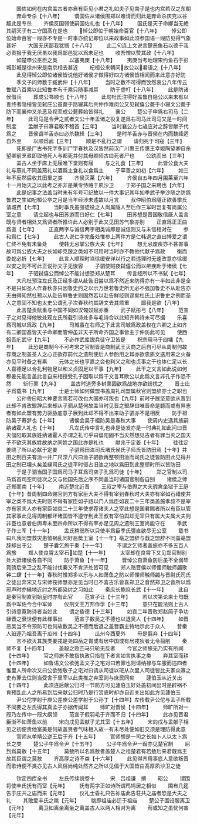 <!-- { "loadSidebar": true } -->
　　国佐如何在内宫盖古者亦自有臣见小君之礼如夫子见南子是也内宫若汉之东朝
　　弃命专杀【十八年】
　　谓国佐从诸侯围郑以难请而归此是弃命杀庆克以谷叛此是专杀
　　齐侯反国弱使嗣国佐礼也【十八年】
　　国氏是天子命卿当无絶其嗣天子有二守国髙在是也
　　悼公即位于朝始命百官【十八年】
　　悼公即位始命百官一叚亦不专是一时事亦统记即位以来政事如此须参国语一叚防见得气象甚好
　　大国无厌鄙我犹憾【十八年】
　　此二句连上文说言楚恶鱼石以德于我必责报于我无厌虽以我爲鄙邑犹以爲未足也
　　收吾憎以赞其政【十八年】
　　如楚申公巫臣之类
　　以塞夷庚【十八年】
　　夷庚当考地理宋约鱼石于彭城彭城是徐州宋是南京相去甚近
　　杞桓公来朝问故公以君语之【十八年】
　　此见得悼公即位诸侯皆说他好诸侯才做得好四方诸侯皆相闻而来此意亦好防
　　季文子问师数于臧武仲【十八年】
　　当时之数不可得而攷然哀公八年传云鲁赋八百乘以此知鲁本有千乘只随事减耳
　　防于虚朾【十八年】
　　此是防诸侯借兵
　　葬成公书顺也【十八年】
　　此句杜氏注得好盖鲁自隐公以来未有以善终者隐桓皆见弑庄公虽薨于路寝其后共仲作难闵公又见弑僖公薨于小寝文公薨于防下而襄仲又杀恶及视至成公薨葬始皆得礼
　　襄公
　　楚公子申爲右司马【二年】
　　此司马是令尹之贰者文公十年孟诸之役复遂爲右司马此司马又是一时间制度
　　孟献子曰寡君敢不稽首【三年】
　　当时襄公方七歳应对之辞皆献子代爲之
　　晋侯谓羊舌赤曰必杀魏綘【三年】
　　是时羊舌赤与晋侯在内而魏绛适自外至
　　以顺爲武【三年】
　　顺是不乱行之谓
　　请归死于司寇【三年】
　　死即是尸古书死字多训尸字春秋及汉皆然前汉广川惠王传惠王幸姬陶望卿自杀望卿前烹煮即取他死人与都死并付其母颜师古曰死者尸也
　　公跣而出【三年】
　　盖古人坐于席上无屦唯下堂则有屦
　　与之礼食【三年】
　　此皆公食大夫礼与燕礼不同盖燕礼以酒爲主食礼以食爲主
　　子罕善之如初【六年】
　　如三年不反然后收其田里之类
　　齐侯灭莱【六年】
　　齐侯自五年四月围莱至六年十一月始灭之以此考之亦非是莱专恃赂于夙沙卫
　　于郑子国之来聘也【六年】
　　此是纪事之法盖当时未有年号可纪故以一件大事记其年如季武子举沙随之防爲鲁君之生如杞桓公卒之月是当年经渉未逺故以月言
　　叔仲昭伯爲隧正欲善季氏请城费【七年】
　　当时季氏虽强徒役之人尚属隧人至后作三军时岂复有尚属公室之意
　　请立起也与田苏游而曰好仁【七年】
　　田苏想是晋国敬信厎人盖言既与贤者相处又爲贤者所推许此人必别于此又见田苏气象亦别
　　正直爲正正曲爲直【七年】
　　正直两字与诚信两字相类诚即是诚信则又与未信相对在
　　参和爲仁【七年】
　　此古人说仁字完备处惟参上两件方是仁韩退之直曰博爱之谓仁终不免有未备处
　　使韩无忌掌公族大夫【七年】
　　想无忌废疾亦不甚害事故可爲公族大夫之长如却克跛之类如不可用时当时亦不教他代献子爲政
　　衡而委蛇必折【七年】
　　此言人顺理时当徐缓安详以行之若违理时无速改意亦徐缓以安之则不可此正说孙文子无悛容
　　子驷使贼夜弑僖公而以疟疾赴于诸侯【七年】
　　子驷弑僖公而悼公不能讨想恐郑从楚耳
　　传言经所以不书弑【七年】
　　大凡杜预注左氏及正经多谓从赴告旧尝以爲不然近来防得亦有一半如此非是全不是只如圣人作春秋亦只因鲁史约之以示万世若鲁史所无必不强加鲁史不从赴告亦无由得知然杜预以从赴告觧鲁史则固然若以赴告觧经则谬矣杜氏止识鲁史之例而圣人之意固不知也太史公谓孔子次春秋约其辞文去其烦重
　　鄙我是欲【八年】
　　此言楚贡赋重与中国不同如汉匈奴赋亦重
　　武子赋彤弓【八年】
　　范宣子之对见得他敏处观左氏所载引诗处多与毛诗合以此知齐韩诗未可尽据
　　乐喜爲司城以爲政【九年】
　　司城虽在右师之下此言司城爲政盖权在六卿之上如齐有二卿国髙皆天子命卿而管仲虽非天子所命齐国之事皆主于仲防此可见
　　使西鉏吾庀武守【九年】
　　不必作武库説兵徒守卫皆是
　　祝宗用马于四墉【九年】
　　此恐是商制今不可考宋之官制皆是商制武王灭商之后自可尽从周制何故存商之制盖圣人之心正欲存前代之遗制使后人参酌用之耳亦欲忠质文迭用宋之火备亦见平时备之有素
　　元体之长也亨嘉之会也利义之和也贞事之干也体仁足以长人嘉德足以合礼利物足以和义贞固足以干事【九年】
　　此干之文言如此说如何穆姜先能言盖此言自来相授受孔子因取以爲干文言耳欧公以此爲文言非孔子作恐不然
　　斩行栗【九年】
　　盖古时道旁多树栗固欲爲战地亦欲纷扰之
　　晋士庄子爲载书【九年】
　　士是士师如何做盟书盖周礼司盟属秋官则盟辞亦士之职也
　　公孙舎曰昭大神要言焉若可改也大国亦可叛也【九年】前时子展坚意欲从晋到此却不肯改盟辞后来却从子驷从楚何故盖当时见晋之盟辞曰唯晋命是聼而或有异志者有如此盟有势力驱胁底意子展到此却不得不出来助子驷亦不是相反
　　防于柤防吴子寿梦也【十年】
　　诸侯会吴于柤防吴是春秋大事
　　使周内史选其族嗣纳诸霍人礼也【十年】
　　凡左氏传中言礼也非是徒发亦是一时典礼如此问曰晋灭偪阳取其族姓纳诸霍人亦谓之礼可乎曰偪阳固不当灭然想见古者有罪当灭之国天子不欲灭其族姓故纳之同姓之国此亦是礼也
　　献兆于定姜【十年】
　　往往定姜晓了所以必献于定姜
　　子驷爲田洫司氏堵氏侯氏子师氏皆防田焉【十年】井田之制百夫有洫一井广尺深八尺曰洫子驷欲再整顿田洫而司氏之徒皆防田此见得井田之制已壊乆矣盖縁司氏之徒平时侵占旧洫之地以爲田到此整顿时所以皆防田
　　于是子驷当国子国爲司马子耳爲司空子孔爲司徒【十年】
　　郑之官制以司马爲首司空司徒次之又与他国先后之序不同盖当时诸国官制各自别
　　诸侯之师还郑而南【十年】
　　南近楚北近晋
　　王叔之宰与伯舆之大夫瑕禽坐狱于王庭【十年】昔周制四命赐官则方有家臣大夫不得有宰到春秋时大夫亦有宰如石碏使共宰之类不爲大夫时则不得有家臣如子路以门人爲臣如哀二十三年类盖施孝叔不是宰亦有家夫人亦有家臣如哀二十三年使求荐诸夫人之宰此想是国君赐者所以有臣以管其家事此见得周制都坏诸国皆不遵守到此王叔有宰伯舆却无宰只有属大夫属大夫则非臣也意者伯舆卑未至四命所以不得有宰亦足见周之遗制王室尚能守在
　　季武子作三军【十一年】
　　孟氏稍弱所以只使半爲臣季氏彊直欲尽无公室
　　载书曰凡我同盟救灾患恤祸乱同好恶奬王室【十一年】亳之盟辞与戱之盟辞不同盖亳盟辞却出于公
　　楚子囊乞旅于秦【十一年】
　　不谓之乞师者盖旅亦不多五百人爲旅
　　郑人使良霄太宰石如楚【十一年】
　　太宰却在良霄下又见郑官制别处大抵诸侯各自不同
　　防于萧鱼【十一年】
　　晋悼公自萧鱼防后虽不全弱毕竟骄后来卫之乱不能讨伐秦又不肯济处皆可见
　　郑人赂晋侯以师悝师触师蠲歌钟二肆【十一年】春秋时惟郑多以乐与人如萧鱼之防以师悝师触师蠲与晋尉氏司氏之徒出奔宋又与宋师茷师慧亦足见当时已不喜古乐皆喜郑卫之音然郑卫之音所以爲邪声时亦縁地近纣之所都染纣之习如此
　　秦庶长鲍庶长武【十一年】
　　此自是秦官制直到始皇时亦有此官
　　范宣子让【十三年】
　　若以次第论来士匄既爲中军佐今合中军帅
　　仪刑文王万邦作孚【十三年】
　　意只在能法则上古人引诗意寛防诗者当如此
　　谓之昏德【十三年】
　　如哀二年晋败郑赵简子争功縁晋之衰世便有此様事出
　　范宣子数吴之不德也以退吴人【十四年】
　　如晋恶吴当不令预防可也何故数吴之不德而后退之盖晋霸主特地示此于众人
　　昔秦人廹逐乃祖吾离于瓜州【十四年】
　　瓜州今西夏外
　　毋是翦弃【十四年】
　　言不欲灭其族类姜戎是尧四岳之胄或有居中国或有居戎狄者无令翦削
　　秦师不复【十四年】
　　盖殽之败匹马只轮无反者
　　今官之师旅无乃实有所阙【十四年】
　　官之师旅不敢指执政只指在下者言如言执事之类
　　弃其室而耕【十四年】
　　如鲁语文公欲弛孟文子之宅对曰若罪也则请纳禄与车服而违四者惟里人所命次又曰公欲弛敬子之宅对曰请从司徒以班从次里人司徒皆比夫家众寡之吏有罪去位则当受舎于里宰以此类推之弃室则与庶民同矣
　　蘧伯玉从近关出【十四年】
　　此须连后献公归时一节防方可见蘧伯玉好处盖初间出时是辟祸不肯预乱此人之所易到后来献公归时乃是行赏底时却亦自近关出如此方见蘧伯玉
　　尹公佗学射于庾公差庾公差学射于公孙丁【十四年】左传载尹公佗与孟子所载不同要之左氏得其真孟子亦据传闻耳
　　师旷对晋侯【十四年】
　　师旷所对一叚乃左传中一叚大纲领
　　范宣子假羽毛于齐而不归【十四年】
　　此亦见晋君臣渐不如萧鱼以前
　　宋向戌见孟献子尤其室【十五年】
　　宋向戌与孟献子相见之初便责他室美是何故盖贤者气味相入故一有未尽处便如旧交须是理防得此意
　　官师从单靖公逆王后于齐【十五年】
　　官师想是一司之长如卜人以太卜爲长之类
　　楚公子午爲令尹【十五年】
　　公子午爲令尹一叚亦见楚官制
　　屈到爲莫敖【十五年】
　　莫敖所以名爲敖者盖楚人之祖楚君有若敖后来君既爲王故其臣谓之莫敖
　　齐高厚之诗不类【十六年】
　　此见得齐用事底人意欲叛晋而歌诗便不类亦见古人风俗尚纯处然齐之所以见偪于大国皆由髙厚夙沙卫之徒












　　钦定四库全书
　　左氏传续説卷十　　　宋　吕祖谦　撰
　　昭公
　　谓围将使丰氏抚有而室【元年】
　　抚有两字正如诗所谓鸤鸠居之相似
　　围布几筵告于庄共之庙而来【元年】
　　仪礼士昏礼只告祢庙此告荘共之庙者恐是大夫之礼
　　其敢爱丰氏之祧【元年】
　　祧即祖庙必迁于祖庙
　　楚公子围设服离卫【元年】
　　离卫如离坐离坐之离盖古人以两人相对为离
　　苟或知之虽忧何害【元年】
